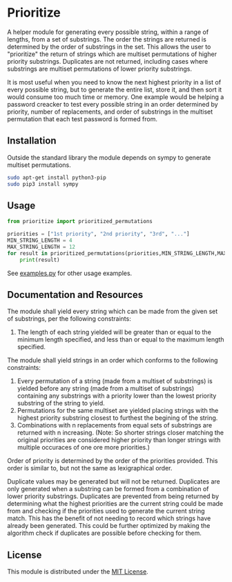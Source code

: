 # Prioritize
A helper module for generating every possible string, within a range of lengths, from a set of substrings.  The order the strings are returned is determined by the order of substrings in the set.  This allows the user to "prioritize" the return of strings which are multiset permutations of higher priority substrings. Duplicates are not returned, including cases where substrings are multiset permutations of lower priority substrings.

It is most useful when you need to know the next highest priority in a list of every possible string, but to generate the entire list, store it, and then sort it would consume too much time or memory.  One example would be helping a password creacker to test every possible string in an order determined by priority, number of replacements, and order of substrings in the multiset permutation that each test password is formed from.

## Installation
Outside the standard library the module depends on sympy to generate multiset permutations.
```sh
sudo apt-get install python3-pip
sudo pip3 install sympy
```

## Usage
```python
from prioritize import prioritized_permutations

priorities = ["1st priority", "2nd priority", "3rd", "..."]
MIN_STRING_LENGTH = 4
MAX_STRING_LENGTH = 12
for result in prioritized_permutations(priorities,MIN_STRING_LENGTH,MAX_STRING_LENGTH):
    print(result)
```

See [examples.py](/examples.py) for other usage examples.

## Documentation and Resources
The module shall yield every string which can be made from the given set of substrings, per the following constraints:
  1. The length of each string yielded will be greater than or equal to the minimum length specified, and less than or equal to the maximum length specified.

The module shall yield strings in an order which conforms to the following constraints:
  1. Every permutation of a string (made from a multiset of substrings) is yielded before any string (made from a multiset of substrings) containing any substrings with a priority lower than the lowest priority substring of the string to yield.
  2. Permutations for the same multiset are yielded placing strings with the highest priority substring closest to furthest the begining of the string.
  3. Combinations with n replacements from equal sets of substrings are returned with n increasing. (Note: So shorter strings closer matching the original priorities are considered higher priority than longer strings with multiple occuraces of one ore more priorities.)

Order of priority is determined by the order of the priorities provided. This order is similar to, but not the same as lexigraphical order.

Duplicate values may be generated but will not be returned. Duplicates are only generated when a substring can be formed from a combination of lower priority substrings. Duplicates are prevented from being returned by determining what the highest priorities are the current string could be made from and checking if the priorities used to generate the current string match. This has the benefit of not needing to record which strings have already been generated.  This could be further optimized by making the algorithm check if duplicates are possible before checking for them.

## License
This module is distributed under the [MIT License](/LICENSE).
